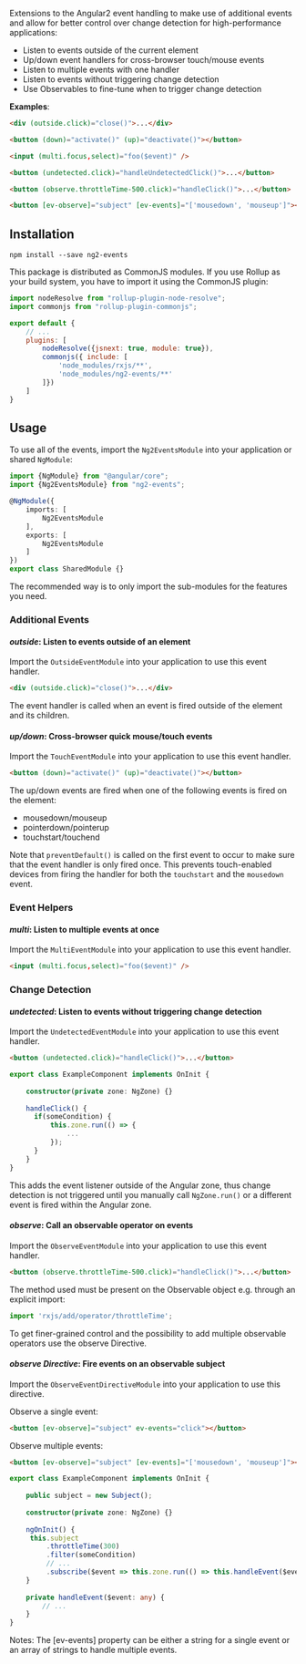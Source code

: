 Extensions to the Angular2 event handling to make use of additional events and allow for better control over change detection for high-performance applications:

*   Listen to events outside of the current element
*   Up/down event handlers for cross-browser touch/mouse events
*   Listen to multiple events with one handler
*   Listen to events without triggering change detection
*   Use Observables to fine-tune when to trigger change detection

**Examples**:

```html
<div (outside.click)="close()">...</div>

<button (down)="activate()" (up)="deactivate()"></button>

<input (multi.focus,select)="foo($event)" />

<button (undetected.click)="handleUndetectedClick()">...</button>

<button (observe.throttleTime-500.click)="handleClick()">...</button>

<button [ev-observe]="subject" [ev-events]="['mousedown', 'mouseup']"></button>
```


## Installation

```
npm install --save ng2-events
```

This package is distributed as CommonJS modules. If you use Rollup as your build system, you have to import it using the CommonJS plugin:

```js
import nodeResolve from "rollup-plugin-node-resolve";
import commonjs from "rollup-plugin-commonjs";

export default {
    // ...
    plugins: [
        nodeResolve({jsnext: true, module: true}),
        commonjs({ include: [
            'node_modules/rxjs/**',
            'node_modules/ng2-events/**'
        ]})
    ]
}
```

## Usage

To use all of the events, import the `Ng2EventsModule` into your application or shared `NgModule`:

```ts
import {NgModule} from "@angular/core";
import {Ng2EventsModule} from "ng2-events";

@NgModule({
    imports: [
        Ng2EventsModule
    ],
    exports: [
        Ng2EventsModule
    ]
})
export class SharedModule {}
```

The recommended way is to only import the sub-modules for the features you need.


### Additional Events

#### *outside*: Listen to events outside of an element

Import the `OutsideEventModule` into your application to use this event handler.

```html
<div (outside.click)="close()">...</div>
```

The event handler is called when an event is fired outside of the element and its children.


#### *up/down*: Cross-browser quick mouse/touch events

Import the `TouchEventModule` into your application to use this event handler.

```html
<button (down)="activate()" (up)="deactivate()"></button>
```

The up/down events are fired when one of the following events is fired on the element:

*   mousedown/mouseup
*   pointerdown/pointerup
*   touchstart/touchend

Note that `preventDefault()` is called on the first event to occur to make sure that the event handler is only fired once. This prevents touch-enabled devices from firing the handler for both the `touchstart` and the `mousedown` event.


### Event Helpers

#### *multi*: Listen to multiple events at once

Import the `MultiEventModule` into your application to use this event handler.

```html
<input (multi.focus,select)="foo($event)" />
```


### Change Detection

#### *undetected*: Listen to events without triggering change detection

Import the `UndetectedEventModule` into your application to use this event handler.

```html
<button (undetected.click)="handleClick()">...</button>
```

```ts
export class ExampleComponent implements OnInit {
    
    constructor(private zone: NgZone) {}
    
    handleClick() {
      if(someCondition) {
          this.zone.run(() => {
              ...
          });
      }
    }
}
```

This adds the event listener outside of the Angular zone, thus change detection is not triggered until you manually call `NgZone.run()` or a different event is fired within the Angular zone.


#### *observe*: Call an observable operator on events

Import the `ObserveEventModule` into your application to use this event handler.

```html
<button (observe.throttleTime-500.click)="handleClick()">...</button>
```

The method used must be present on the Observable object e.g. through an explicit import:

```ts
import 'rxjs/add/operator/throttleTime';
```

To get finer-grained control and the possibility to add multiple observable operators use the observe Directive.


#### *observe Directive*: Fire events on an observable subject

Import the `ObserveEventDirectiveModule` into your application to use this directive.

Observe a single event:

```html
<button [ev-observe]="subject" ev-events="click"></button>
```

Observe multiple events:

```html
<button [ev-observe]="subject" [ev-events]="['mousedown', 'mouseup']"></button>
```

```ts
export class ExampleComponent implements OnInit {
    
    public subject = new Subject();
    
    constructor(private zone: NgZone) {}
    
    ngOnInit() {
     this.subject
         .throttleTime(300)
         .filter(someCondition)
         // ...
         .subscribe($event => this.zone.run(() => this.handleEvent($event)));
    }
    
    private handleEvent($event: any) {
        // ...
    }
}
```

Notes: The [ev-events] property can be either a string for a single event or an array of strings to handle multiple events.
